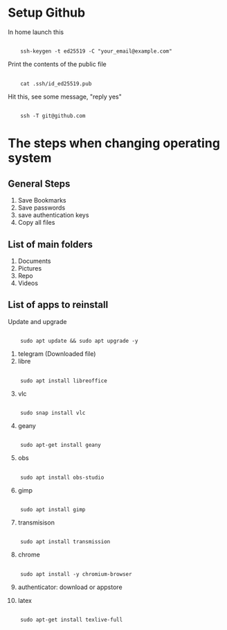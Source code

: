 # Setup Github
In home launch this
##
        ssh-keygen -t ed25519 -C "your_email@example.com"
        
Print the contents of the public file
##
        cat .ssh/id_ed25519.pub
        
Hit this, see some message, "reply yes"    
##
        ssh -T git@github.com
        
# The steps when changing operating system

## General Steps
1. Save Bookmarks
1. Save passwords
1. save authentication keys
1. Copy all files

## List of main folders
1. Documents
2. Pictures
3. Repo
4. Videos

## List of apps to reinstall
Update and upgrade 
##
        sudo apt update && sudo apt upgrade -y
        
1. telegram (Downloaded file)
2. libre
##
        sudo apt install libreoffice
        
3. vlc
##
        sudo snap install vlc
        
4. geany
##
        sudo apt-get install geany
5. obs
##
        sudo apt install obs-studio
6. gimp
##
        sudo apt install gimp
        
7. transmisison
##
        sudo apt install transmission
        
8. chrome
##
        sudo apt install -y chromium-browser

9. authenticator: download or appstore

10. latex
##
        sudo apt-get install texlive-full
